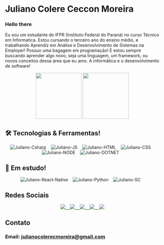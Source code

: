 # Juliano Colere Ceccon Moreira

### Hello there 
Eu sou um estudante do IFPR (Instituto Federal do Paraná) no curso Técnico em Informatica. Estou cursando o terceiro ano do ensino médio, e trabalhando Aprendiz em Análise e Desenvolvimento de Sistemas na Employer! Possuo uma bagagem em programação! E estou sempre buscando aprender algo novo, seja uma linguagem, um framework, ou novos conceitos dessa área que eu amo. A informática e o desenvolvimento de software!

<p align="center">
  <img height="150rem" src="https://github-readme-stats.vercel.app/api?username=JulianoCCMoreira&show_icons=true&theme=dracula&include_all_commits=true&count_private=true"/>
  <img height="150rem" src="https://github-readme-stats.vercel.app/api/top-langs/?username=JulianoCCMoreira&layout=compact&theme=dracula"/>
</p>

<div>
  <div>
    <h2>🛠 Tecnologias & Ferramentas!</h2>
    <p align='center'>
      <img alt="Juliano-Csharp" src="https://img.shields.io/badge/C%23-239120?style=for-the-badge&logo=c-sharp&logoColor=white" /> &nbsp;&nbsp;
      <img alt="Juliano-JS" src="https://img.shields.io/badge/JavaScript-F7DF1E?style=for-the-badge&logo=javascript&logoColor=black" /> &nbsp;&nbsp;
      <img alt="Juliano-HTML" src="https://img.shields.io/badge/HTML5-E34F26?style=for-the-badge&logo=html5&logoColor=white" /> &nbsp;&nbsp;
      <img alt="Juliano-CSS" src="https://img.shields.io/badge/CSS3-1572B6?style=for-the-badge&logo=css3&logoColor=white" /> &nbsp;&nbsp;
      <img alt="Juliano-NODE" src="https://img.shields.io/badge/Node.js-43853D?style=for-the-badge&logo=node.js&logoColor=white" /> &nbsp;&nbsp;
      <img alt="Juliano-DOTNET" src="https://img.shields.io/badge/.NET-5C2D91?style=for-the-badge&logo=.net&logoColor=white" /> &nbsp;&nbsp;</p>
  </div>
  <div>
    <h2>🌱 Em estudo!</h2>
    <p align='center'>
      <img alt="Juliano-React-Native" src="https://img.shields.io/badge/React_Native-20232A?style=for-the-badge&logo=react&logoColor=61DAFB" />  &nbsp;&nbsp;
      <img alt="Juliano-Python" src="https://img.shields.io/badge/Python-14354C?style=for-the-badge&logo=python&logoColor=white" />  &nbsp;&nbsp;
      <img alt="Juliano-SC" src="https://img.shields.io/badge/styled--components-DB7093?style=for-the-badge&logo=styled-components&logoColor=white" /> &nbsp;&nbsp;
    </p>
  </div>
</div>

## Redes Sociais
<p align='center'>
  <a href="https://dev.to/julianoccmoreira">
    <img src="https://img.shields.io/badge/dev.to-0A0A0A?style=for-the-badge&logo=dev.to&logoColor=white" />
    &nbsp;&nbsp;
  </a>
  <a href="https://www.facebook.com/juliano.coleremoreira">
   <img src="https://img.shields.io/badge/Facebook-1877F2?style=for-the-badge&logo=facebook&logoColor=white"> 
   &nbsp;&nbsp;
  </a>
  <a href="https://www.instagram.com/juliano_ccm/"> 
    <img src="https://img.shields.io/badge/Instagram-E4405F?style=for-the-badge&logo=instagram&logoColor=white"> 
    &nbsp;&nbsp;  
  </a>
  <a href="https://www.linkedin.com/in/juliano-colere-ceccon-moreira-2577b0196"> 
    <img src="https://img.shields.io/badge/LinkedIn-0077B5?style=for-the-badge&logo=linkedin&logoColor=white"> 
    &nbsp;&nbsp;
  </a>
  <a href="https://open.spotify.com/user/fxh3en2pk6gv359znz59t96bj">
    <img src="https://img.shields.io/badge/Spotify-1ED760?&style=for-the-badge&logo=spotify&logoColor=white" />
  </a>
</p>

## Contato
### Email: julianocolerecmoreira@gmail.com
